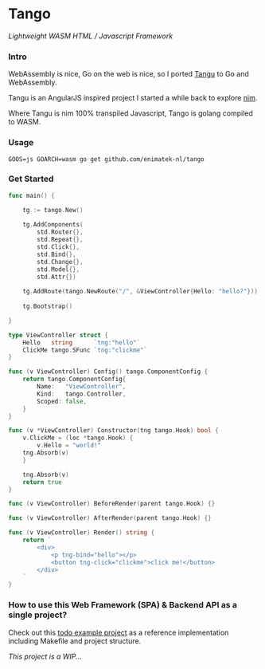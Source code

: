 # Tango
_Lightweight WASM HTML / Javascript Framework_

### Intro

WebAssembly is nice, Go on the web is nice, so I ported [Tangu](https://github.com/enimatek-nl/tangu/) to Go and
WebAssembly.

Tangu is an AngularJS inspired project I started a while back to explore [nim](https://nim-lang.org).

Where Tangu is nim 100% transpiled Javascript, Tango is golang compiled to WASM.

### Usage

`GOOS=js GOARCH=wasm go get github.com/enimatek-nl/tango`

### Get Started

```go
func main() {

    tg := tango.New()
    
    tg.AddComponents(
        std.Router{},
        std.Repeat{},
        std.Click{},
        std.Bind{},
        std.Change{},
        std.Model{},
        std.Attr{})
    
    tg.AddRoute(tango.NewRoute("/", &ViewController{Hello: "hello?"}))
    
    tg.Bootstrap()

}
```

```go
type ViewController struct {
	Hello   string      `tng:"hello"`
	ClickMe tango.SFunc `tng:"clickme"`
}

func (v ViewController) Config() tango.ComponentConfig {
    return tango.ComponentConfig{
        Name:   "ViewController",
        Kind:   tango.Controller,
        Scoped: false,
    }
}

func (v *ViewController) Constructor(tng tango.Hook) bool {
    v.ClickMe = (loc *tango.Hook) {
        v.Hello = "world!"
	tng.Absorb(v)
    }

    tng.Absorb(v)
    return true
}

func (v ViewController) BeforeRender(parent tango.Hook) {}

func (v ViewController) AfterRender(parent tango.Hook) {}

func (v ViewController) Render() string {
    return `
        <div>
            <p tng-bind="hello"></p>
            <button tng-click="clickme">click me!</button>
        </div>
    `
}
```

### How to use this Web Framework (SPA) & Backend API as a single project?
Check out this [todo example project](https://github.com/enimatek-nl/tango-example) as a reference implementation including Makefile and project structure.

_This project is a WIP..._
